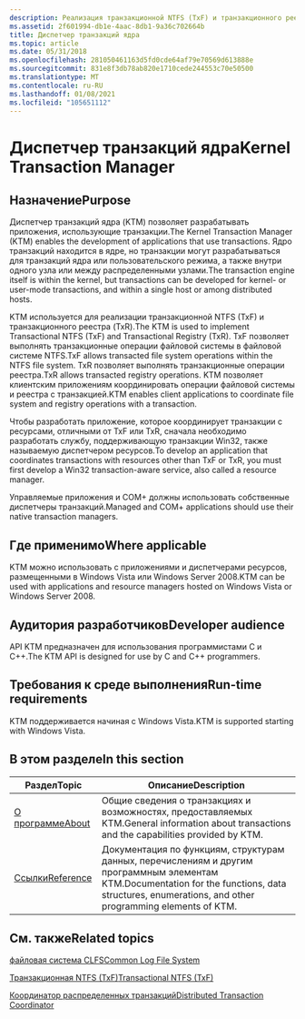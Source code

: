 ```yaml
---
description: Реализация транзакционной NTFS (TxF) и транзакционного реестра (TxR). TxF позволяет выполнять транзакционные операции файловой системы в файловой системе NTFS. TxR позволяет выполнять транзакционные операции реестра. Координирование операций файловой системы и реестра с транзакцией.
ms.assetid: 2f601994-db1e-4aac-8db1-9a36c702664b
title: Диспетчер транзакций ядра
ms.topic: article
ms.date: 05/31/2018
ms.openlocfilehash: 281050461163d5fd0cde64af79e70569d613888e
ms.sourcegitcommit: 831e8f3db78ab820e1710cede244553c70e50500
ms.translationtype: MT
ms.contentlocale: ru-RU
ms.lasthandoff: 01/08/2021
ms.locfileid: "105651112"
---
```

# <a name="kernel-transaction-manager"></a><span data-ttu-id="2da4b-106">Диспетчер транзакций ядра</span><span class="sxs-lookup"><span data-stu-id="2da4b-106">Kernel Transaction Manager</span></span>

## <a name="purpose"></a><span data-ttu-id="2da4b-107">Назначение</span><span class="sxs-lookup"><span data-stu-id="2da4b-107">Purpose</span></span>

<span data-ttu-id="2da4b-108">Диспетчер транзакций ядра (KTM) позволяет разрабатывать приложения, использующие транзакции.</span><span class="sxs-lookup"><span data-stu-id="2da4b-108">The Kernel Transaction Manager (KTM) enables the development of applications that use transactions.</span></span> <span data-ttu-id="2da4b-109">Ядро транзакций находится в ядре, но транзакции могут разрабатываться для транзакций ядра или пользовательского режима, а также внутри одного узла или между распределенными узлами.</span><span class="sxs-lookup"><span data-stu-id="2da4b-109">The transaction engine itself is within the kernel, but transactions can be developed for kernel- or user-mode transactions, and within a single host or among distributed hosts.</span></span>

<span data-ttu-id="2da4b-110">KTM используется для реализации транзакционной NTFS (TxF) и транзакционного реестра (TxR).</span><span class="sxs-lookup"><span data-stu-id="2da4b-110">The KTM is used to implement Transactional NTFS (TxF) and Transactional Registry (TxR).</span></span> <span data-ttu-id="2da4b-111">TxF позволяет выполнять транзакционные операции файловой системы в файловой системе NTFS.</span><span class="sxs-lookup"><span data-stu-id="2da4b-111">TxF allows transacted file system operations within the NTFS file system.</span></span> <span data-ttu-id="2da4b-112">TxR позволяет выполнять транзакционные операции реестра.</span><span class="sxs-lookup"><span data-stu-id="2da4b-112">TxR allows transacted registry operations.</span></span> <span data-ttu-id="2da4b-113">KTM позволяет клиентским приложениям координировать операции файловой системы и реестра с транзакцией.</span><span class="sxs-lookup"><span data-stu-id="2da4b-113">KTM enables client applications to coordinate file system and registry operations with a transaction.</span></span>

<span data-ttu-id="2da4b-114">Чтобы разработать приложение, которое координирует транзакции с ресурсами, отличными от TxF или TxR, сначала необходимо разработать службу, поддерживающую транзакции Win32, также называемую диспетчером ресурсов.</span><span class="sxs-lookup"><span data-stu-id="2da4b-114">To develop an application that coordinates transactions with resources other than TxF or TxR, you must first develop a Win32 transaction-aware service, also called a resource manager.</span></span>

<span data-ttu-id="2da4b-115">Управляемые приложения и COM+ должны использовать собственные диспетчеры транзакций.</span><span class="sxs-lookup"><span data-stu-id="2da4b-115">Managed and COM+ applications should use their native transaction managers.</span></span>

## <a name="where-applicable"></a><span data-ttu-id="2da4b-116">Где применимо</span><span class="sxs-lookup"><span data-stu-id="2da4b-116">Where applicable</span></span>

<span data-ttu-id="2da4b-117">KTM можно использовать с приложениями и диспетчерами ресурсов, размещенными в Windows Vista или Windows Server 2008.</span><span class="sxs-lookup"><span data-stu-id="2da4b-117">KTM can be used with applications and resource managers hosted on Windows Vista or Windows Server 2008.</span></span>

## <a name="developer-audience"></a><span data-ttu-id="2da4b-118">Аудитория разработчиков</span><span class="sxs-lookup"><span data-stu-id="2da4b-118">Developer audience</span></span>

<span data-ttu-id="2da4b-119">API KTM предназначен для использования программистами C и C++.</span><span class="sxs-lookup"><span data-stu-id="2da4b-119">The KTM API is designed for use by C and C++ programmers.</span></span>

## <a name="run-time-requirements"></a><span data-ttu-id="2da4b-120">Требования к среде выполнения</span><span class="sxs-lookup"><span data-stu-id="2da4b-120">Run-time requirements</span></span>

<span data-ttu-id="2da4b-121">KTM поддерживается начиная с Windows Vista.</span><span class="sxs-lookup"><span data-stu-id="2da4b-121">KTM is supported starting with Windows Vista.</span></span>

## <a name="in-this-section"></a><span data-ttu-id="2da4b-122">В этом разделе</span><span class="sxs-lookup"><span data-stu-id="2da4b-122">In this section</span></span>



| <span data-ttu-id="2da4b-123">Раздел</span><span class="sxs-lookup"><span data-stu-id="2da4b-123">Topic</span></span>                                     | <span data-ttu-id="2da4b-124">Описание</span><span class="sxs-lookup"><span data-stu-id="2da4b-124">Description</span></span>                                                                                                       |
|-------------------------------------------|-------------------------------------------------------------------------------------------------------------------|
| [<span data-ttu-id="2da4b-125">О программе</span><span class="sxs-lookup"><span data-stu-id="2da4b-125">About</span></span>](about-ktm.md)<br/>         | <span data-ttu-id="2da4b-126">Общие сведения о транзакциях и возможностях, предоставляемых KTM.</span><span class="sxs-lookup"><span data-stu-id="2da4b-126">General information about transactions and the capabilities provided by KTM.</span></span><br/>                           |
| [<span data-ttu-id="2da4b-127">Ссылки</span><span class="sxs-lookup"><span data-stu-id="2da4b-127">Reference</span></span>](ktm-reference.md)<br/> | <span data-ttu-id="2da4b-128">Документация по функциям, структурам данных, перечислениям и другим программным элементам KTM.</span><span class="sxs-lookup"><span data-stu-id="2da4b-128">Documentation for the functions, data structures, enumerations, and other programming elements of KTM.</span></span><br/> |



 

## <a name="related-topics"></a><span data-ttu-id="2da4b-129">См. также</span><span class="sxs-lookup"><span data-stu-id="2da4b-129">Related topics</span></span>

<dl> <dt>

[<span data-ttu-id="2da4b-130">файловая система CLFS</span><span class="sxs-lookup"><span data-stu-id="2da4b-130">Common Log File System</span></span>](/previous-versions/windows/desktop/clfs/common-log-file-system-portal)
</dt> <dt>

[<span data-ttu-id="2da4b-131">Транзакционная NTFS (TxF)</span><span class="sxs-lookup"><span data-stu-id="2da4b-131">Transactional NTFS (TxF)</span></span>](/windows/desktop/FileIO/transactional-ntfs-portal)
</dt> <dt>

<span data-ttu-id="2da4b-132">[Координатор распределенных транзакций](/previous-versions/windows/desktop/ms684146(v=vs.85))</span><span class="sxs-lookup"><span data-stu-id="2da4b-132">[Distributed Transaction Coordinator](/previous-versions/windows/desktop/ms684146(v=vs.85))</span></span>
</dt> </dl>

 

